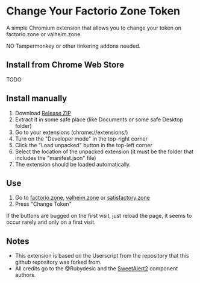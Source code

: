 # Change Your Factorio Zone Token
A simple Chromium extension that allows you to change your token on factorio.zone or valheim.zone.

NO Tampermonkey or other tinkering addons needed.

## Install from Chrome Web Store

TODO

## Install manually

1. Download [Release ZIP](https://github.com/StarterX4/factorio-zone-change-token-ext/releases/tag/0.1)
2. Extract it in some safe place (like Documents or some safe Desktop folder)
3. Go to your extensions (chrome://extensions/)
4. Turn on the "Developer mode" in the top-right corner
5. Click the "Load unpacked" button in the top-left corner
6. Select the location of the unpacked extension (it must be the folder that includes the "manifest.json" file)
7. The extension should be loaded automatically.

## Use

1. Go to [factorio.zone](https://factorio.zone), [valheim.zone](https://valheim.zone) or [satisfactory.zone](https://satisfactory.zone)
2. Press "Change Token"

If the buttons are bugged on the first visit, just reload the page, it seems to occur rarely and only on a first visit.

## Notes
- This extension is based on the Userscript from the repository that this github repository was forked from.
- All credits go to the @Rubydesic and the [SweetAlert2](https://sweetalert2.github.io/) component authors.
